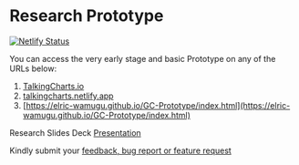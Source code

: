 # Research Prototype

[![Netlify Status](https://api.netlify.com/api/v1/badges/fccdfb74-70af-4923-aa50-2f830aaa12f3/deploy-status)](https://talkingcharts.netlify.app)

You can access the very early stage and basic Prototype on any of the URLs below: 
1. [TalkingCharts.io](https://talkingcharts.io/)
2. [talkingcharts.netlify.app](https://talkingcharts.netlify.app)
3. [https://elric-wamugu.github.io/GC-Prototype/index.html](https://elric-wamugu.github.io/GC-Prototype/index.html)

Research Slides Deck [Presentation](https://docs.google.com/presentation/d/1okmR7BGiOCLiSJ1g6J_hBWqnDYlGoZe_nWaJhTyTFNI/edit?usp=sharing)

Kindly submit your [feedback, bug report or feature request](https://github.com/elric-wamugu/GC-Prototype/issues/new/choose)
